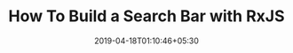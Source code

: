 ---
title: "How To Build a Search Bar with RxJS"
date: 2019-04-18T01:10:46+05:30
category: "JavaScript"
external_link: "https://www.digitalocean.com/community/tutorials/how-to-build-a-search-bar-with-rxjs"
external_site_name: "Digital Ocean Community"
external_site_link: "https://www.digitalocean.com/community/tutorials"
---
